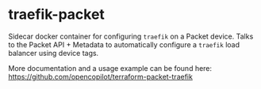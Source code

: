 # traefik-packet
Sidecar docker container for configuring `traefik` on a Packet device. Talks to the Packet API + Metadata to automatically configure a `traefik` load balancer using device tags.

More documentation and a usage example can be found here: https://github.com/opencopilot/terraform-packet-traefik

